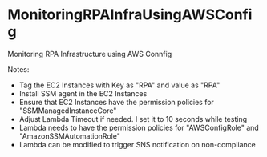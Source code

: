 # MonitoringRPAInfraUsingAWSConfig
Monitoring RPA Infrastructure using AWS Connfig

Notes:

- Tag the EC2 Instances with Key as "RPA" and value as "RPA"
- Install SSM agent in the EC2 Instances
- Ensure that EC2 Instances have the permission policies for "SSMManagedInstanceCore"
- Adjust Lambda Timeout if needed. I set it to 10 seconds while testing
- Lambda needs to have the permission policies for "AWSConfigRole" and "AmazonSSMAutomationRole"
- Lambda can be modified to trigger SNS notification on non-compliance 
